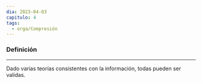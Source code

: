 ```yaml
---
dia: 2023-04-03
capitulo: 4
tags:
  - orga/Compresión
---
```

### Definición
---
Dado varias teorías consistentes con la información, todas pueden ser validas.